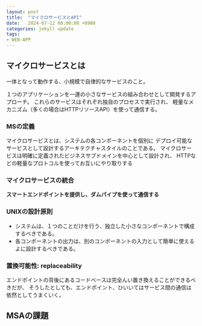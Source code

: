 ```yaml
---
layout: post
title:  "マイクロサービスとAPI"
date:   2024-07-12 00:00:00 +0900
categories: jekyll update
tags:
- WEB-APP
---
```


## マイクロサービスとは

一体となって動作する、小規模で自律的なサービスのこと。

１つのアプリケーションを一連の小さなサービスの組み合わせとして開発するアプローチ。
これらのサービスはそれぞれ独自のプロセスで実行され、
軽量なメカニズム（多くの場合はHTTPリソースAPI）を使って通信する。

### MSの定義

マイクロサービスとは、システムの各コンポーネントを個別に
デプロイ可能なサービスとして設計するアーキテクチャスタイルのことである。
マイクロサービスは明確に定義されたビジネスサブドメインを中心として設計され、
HTTPなどの軽量なプロトコルを使ってお互いにやり取りする

### マイクロサービスの統合

**スマートエンドポイントを提供し、ダムパイプを使って通信する**

### UNIXの設計原則

- システムは、１つのことだけを行う、独立した小さなコンポーネントで構成するべきである。
- 各コンポーネントの出力は、別のコンポーネントの入力として簡単に使えるよに設計するべきである。

### 置換可能性: replaceability

エンドポイントの背後にあるコードベースは完全んい置き換えることができるべきだが、
そうしたとしても、エンドポイント、ひいいてはサービス間の通信は依然としてうまくいく。

## MSAの課題

